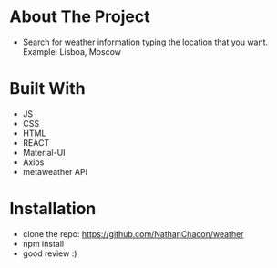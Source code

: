 # About The Project
* Search for weather information typing the location that you want. Example: Lisboa, Moscow

# Built With
* JS
* CSS
* HTML
* REACT
* Material-UI
* Axios
* metaweather API

# Installation
* clone the repo: https://github.com/NathanChacon/weather
* npm install
* good review :)

